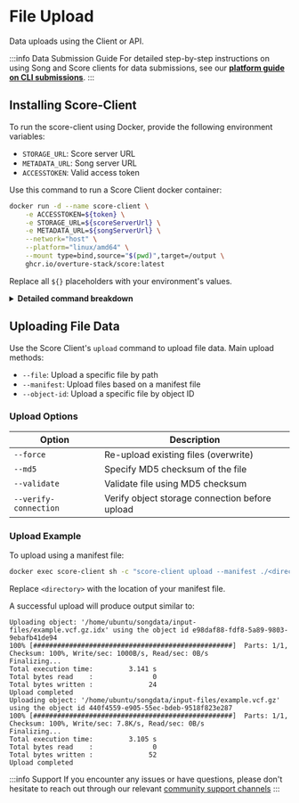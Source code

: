 # File Upload

Data uploads using the Client or API.

:::info Data Submission Guide
For detailed step-by-step instructions on using Song and Score clients for data submissions, see our [**platform guide on CLI submissions**](/guides/user-guides/cli-submissions).
:::

## Installing Score-Client

To run the score-client using Docker, provide the following environment variables:
- `STORAGE_URL`: Score server URL
- `METADATA_URL`: Song server URL
- `ACCESSTOKEN`: Valid access token

Use this command to run a Score Client docker container:

```bash
docker run -d --name score-client \
    -e ACCESSTOKEN=${token} \
    -e STORAGE_URL=${scoreServerUrl} \
    -e METADATA_URL=${songServerUrl} \
    --network="host" \
    --platform="linux/amd64" \
    --mount type=bind,source="$(pwd)",target=/output \
    ghcr.io/overture-stack/score:latest
```

Replace all `${}` placeholders with your environment's values.

<details>
  <summary><b>Detailed command breakdown</b></summary>

  - `-d`: Runs container in detached mode (background)
  - `-e ACCESSTOKEN=${token}`: Access token from the platform's auth service
  - `-e STORAGE_URL=${scoreServerUrl}`: Score server URL
  - `-e METADATA_URL=${songServerUrl}`: Song server URL
  - `--network="host"`: Uses host network stack
  - `--platform="linux/amd64"`: Specifies container platform
  - `--mount type=bind,source="$(pwd)",target=/output`: Mounts current directory to container's `/output`

</details>

## Uploading File Data

Use the Score Client's `upload` command to upload file data. Main upload methods:

- `--file`: Upload a specific file by path
- `--manifest`: Upload files based on a manifest file
- `--object-id`: Upload a specific file by object ID

### Upload Options

| Option | Description |
|--------|-------------|
| `--force` | Re-upload existing files (overwrite) |
| `--md5` | Specify MD5 checksum of the file |
| `--validate` | Validate file using MD5 checksum |
| `--verify-connection` | Verify object storage connection before upload |

### Upload Example

To upload using a manifest file:

```bash
docker exec score-client sh -c "score-client upload --manifest ./<directory>/manifest.txt"
```

Replace `<directory>` with the location of your manifest file.

A successful upload will produce output similar to:

```shell
Uploading object: '/home/ubuntu/songdata/input-files/example.vcf.gz.idx' using the object id e98daf88-fdf8-5a89-9803-9ebafb41de94
100% [##################################################]  Parts: 1/1, Checksum: 100%, Write/sec: 1000B/s, Read/sec: 0B/s
Finalizing...
Total execution time:         3.141 s
Total bytes read    :               0
Total bytes written :              24
Upload completed
Uploading object: '/home/ubuntu/songdata/input-files/example.vcf.gz' using the object id 440f4559-e905-55ec-bdeb-9518f823e287
100% [##################################################]  Parts: 1/1, Checksum: 100%, Write/sec: 7.8K/s, Read/sec: 0B/s
Finalizing...
Total execution time:         3.105 s
Total bytes read    :               0
Total bytes written :              52
Upload completed
```

:::info Support
If you encounter any issues or have questions, please don't hesitate to reach out through our relevant [community support channels](/community/support)
:::